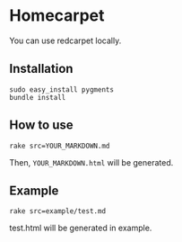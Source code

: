 # Homecarpet

You can use redcarpet locally.

## Installation

````
sudo easy_install pygments
bundle install
````

## How to use

````shell
rake src=YOUR_MARKDOWN.md
````

Then, `YOUR_MARKDOWN.html` will be generated.

## Example

````shell
rake src=example/test.md
````

test.html will be generated in example.
